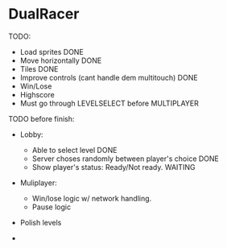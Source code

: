 # DualRacer

TODO:
- Load sprites DONE
- Move horizontally DONE
- Tiles DONE
- Improve controls (cant handle dem multitouch) DONE
- Win/Lose 
- Highscore
- Must go through LEVELSELECT before MULTIPLAYER



TODO before finish:

- Lobby:
    - Able to select level DONE
    - Server choses randomly between player's choice DONE
    - Show player's status: Ready/Not ready. WAITING

- Muliplayer:
    - Win/lose logic w/ network handling.
    - Pause logic

- Polish levels

-